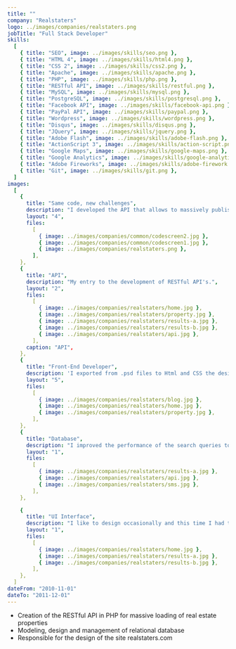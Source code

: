 ```yaml
---
title: ""
company: "Realstaters"
logo: ../images/companies/realstaters.png
jobTitle: "Full Stack Developer"
skills:
  [
    { title: "SEO", image: ../images/skills/seo.png },
    { title: "HTML 4", image: ../images/skills/html4.png },
    { title: "CSS 2", image: ../images/skills/css2.png },
    { title: "Apache", image: ../images/skills/apache.png },
    { title: "PHP", image: ../images/skills/php.png },
    { title: "RESTful API", image: ../images/skills/restful.png },
    { title: "MySQL", image: ../images/skills/mysql.png },
    { title: "PostgreSQL", image: ../images/skills/postgresql.png },
    { title: "Facebook API", image: ../images/skills/facebook-api.png },
    { title: "PayPal API", image: ../images/skills/paypal.png },
    { title: "Wordpress", image: ../images/skills/wordpress.png },
    { title: "Disqus", image: ../images/skills/disqus.png },
    { title: "JQuery", image: ../images/skills/jquery.png },
    { title: "Adobe Flash", image: ../images/skills/adobe-flash.png },
    { title: "ActionScript 3", image: ../images/skills/action-script.png },
    { title: "Google Maps", image: ../images/skills/google-maps.png },
    { title: "Google Analytics", image: ../images/skills/google-analytics.png },
    { title: "Adobe Fireworks", image: ../images/skills/adobe-firework.png },
    { title: "Git", image: ../images/skills/git.png },
  ]
images:
  [
    {
      title: "Same code, new challenges",
      description: "I developed the API that allows to massively publish real estate properties, I developed the API to send SMS using the Movistar network.",
      layout: "4",
      files:
        [
          { image: ../images/companies/common/codescreen2.jpg },
          { image: ../images/companies/common/codescreen1.jpg },
          { image: ../images/companies/realstaters.png },
        ],
    },
    {
      title: "API",
      description: "My entry to the development of RESTful API's.",
      layout: "2",
      files:
        [
          { image: ../images/companies/realstaters/home.jpg },
          { image: ../images/companies/realstaters/property.jpg },
          { image: ../images/companies/realstaters/results-a.jpg },
          { image: ../images/companies/realstaters/results-b.jpg },
          { image: ../images/companies/realstaters/api.jpg },
        ],
      caption: "API",
    },
    {
      title: "Front-End Developer",
      description: 'I exported from .psd files to Html and CSS the designs of each of the modules of the system "News, Main Page, Results, Property View, API".',
      layout: "5",
      files:
        [
          { image: ../images/companies/realstaters/blog.jpg },
          { image: ../images/companies/realstaters/home.jpg },
          { image: ../images/companies/realstaters/property.jpg },
        ],
    },
    {
      title: "Database",
      description: "I improved the performance of the search queries to the database, I created the Stored Procedures for the massive import of real estate properties and I was in charge of improving the cache system of the App.",
      layout: "1",
      files:
        [
          { image: ../images/companies/realstaters/results-a.jpg },
          { image: ../images/companies/realstaters/api.jpg },
          { image: ../images/companies/realstaters/sms.jpg },
        ],
    },

    {
      title: "UI Interface",
      description: "I like to design occasionally and this time I had the opportunity to help in the creation of the visual interface of some parts of the web App.",
      layout: "1",
      files:
        [
          { image: ../images/companies/realstaters/home.jpg },
          { image: ../images/companies/realstaters/results-a.jpg },
          { image: ../images/companies/realstaters/results-b.jpg },
        ],
    },
  ]
dateFrom: "2010-11-01"
dateTo: "2011-12-01"
---
```


- Creation of the RESTful API in PHP for massive loading of real estate properties
- Modeling, design and management of relational database
- Responsible for the design of the site realstaters.com
